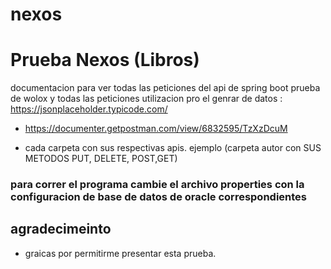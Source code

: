 # nexos



# Prueba Nexos (Libros) 


documentacion para ver todas las peticiones del api de spring boot prueba de wolox y todas las peticiones utilizacion pro el genrar de datos : https://jsonplaceholder.typicode.com/

- https://documenter.getpostman.com/view/6832595/TzXzDcuM

-  cada carpeta con sus respectivas apis. ejemplo (carpeta autor con SUS METODOS PUT, DELETE, POST,GET)


### para correr el programa cambie el archivo properties con la configuracion de base de datos de oracle correspondientes


## agradecimeinto

- graicas por permitirme presentar esta prueba. 
